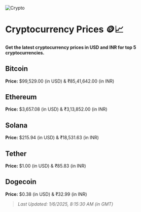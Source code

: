 
![Crypto](https://www.techguide.com.au/wp-content/uploads/2020/11/crypto3.jpeg)

# Cryptocurrency Prices 🪙📈

#### Get the latest cryptocurrency prices in USD and INR for top 5 cryptocurrencies.

## Bitcoin

**Price:** $99,529.00 (in USD) & ₹85,41,642.00 (in INR)

## Ethereum

**Price:** $3,657.08 (in USD) & ₹3,13,852.00 (in INR)

## Solana

**Price:** $215.94 (in USD) & ₹18,531.63 (in INR)

## Tether

**Price:** $1.00 (in USD) & ₹85.83 (in INR)

## Dogecoin

**Price:** $0.38 (in USD) & ₹32.99 (in INR)

> _Last Updated: 1/6/2025, 8:15:30 AM (in GMT)_
